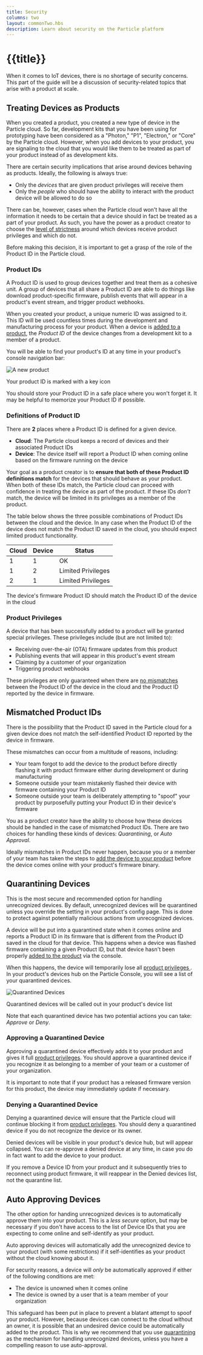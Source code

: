 ```yaml
---
title: Security
columns: two
layout: commonTwo.hbs
description: Learn about security on the Particle platform
---
```


# {{title}}

When it comes to IoT devices, there is no shortage of security concerns. This
part of the guide will be a discussion of security-related topics that arise
with a product at scale.

## Treating Devices as Products

When you created a product, you created a new type of device in the Particle
cloud. So far, development kits that you have been using for prototyping have been considered as a "Photon," "P1", "Electron," or "Core" by the
Particle cloud. However, when you add devices to your product, you are signaling to the cloud
that you would like them to be treated as part of your product instead of
as development kits.

There are certain security implications that arise around devices behaving as products. Ideally, the following is always true:
- Only the _devices_ that are given product privileges will receive them
- Only the _people_ who should have the ability to interact with the
  product device will be allowed to do so

There can be, however, cases when the Particle cloud won't have all the information it needs to be certain that a device should in fact be treated as a part of your product. As such, you have the power as a product creator to choose the [level of strictness](#mismatched-product-ids) around which devices receive product privileges and which do not.

Before making this decision, it is important to get a grasp of the role of the Product ID in the Particle cloud.

### Product IDs

A Product ID is used to group devices together and treat them as a cohesive unit. A group of devices that all share a Product ID are able to do things like download product-specific firmware, publish events that will appear in a product's event stream, and trigger product webhooks.

When you created your product, a unique numeric ID was assigned to it. This ID
will be used countless times during the development and manufacturing process for your product. When a device is [added to a product](/tutorials/device-cloud/console/#adding-devices), the _Product ID_ of the device changes from a development kit to a member of a product.

You will be able to find your product's ID at any time in your product's
console navigation bar:

![A new product](/assets/images/product-id.png) <p class="caption">Your product
ID is marked with a key icon</p>

You should store your Product ID in a safe place where you won't forget it. It
may be helpful to memorize your Product ID if possible.

### Definitions of Product ID

There are **2** places where a Product ID is defined for a given device.

- <i class="ion-cloud"></i> **Cloud**: The Particle cloud keeps a record
  of devices and their associated Product IDs
- <i class="im-devices-icon"></i> **Device**: The device itself will
  report a Product ID when coming online based on the firmware running on the device

Your goal as a product creator is to **ensure that both of these Product
ID definitions match** for the devices that should behave as your product. When both of these IDs
match, the Particle cloud can proceed with confidence in treating the device as
part of the product. If these IDs *don't* match, the device will be limited in
its privileges as a member of the product.

The table below shows the three possible combinations of Product IDs between the
cloud and the device. In any case when the Product ID of the device does not
match the Product ID saved in the cloud, you should expect limited product
functionality.

| <i class="ion-cloud"></i> Cloud | <i class="im-devices-icon"></i> Device | Status                                                  |
|---------------------------------|----------------------------------------|---------------------------------------------------------|
| 1                               | 1                                      | <i class="ion-checkmark"></i> OK                        |
| 1                               | 2                                      | <i class="ion-alert-circled"></i> Limited Privileges    |
| 2                               | 1                                      | <i class="ion-alert-circled"></i> Limited Privileges    |

<p class="caption">The device's firmware Product ID should match the Product ID
of the device in the cloud</p>

### Product Privileges

A device that has been successfully added to a product will be granted special
privileges. These privileges include (but are not limited to):

- Receiving over-the-air (OTA) firmware updates from this product
- Publishing events that will appear in this product's event stream
- Claiming by a customer of your organization
- Triggering product webhooks

These privileges are only guaranteed when there are [no mismatches](#mismatched-product-ids) between the Product ID of the device in the cloud and the Product
ID reported by the device in firmware.

## Mismatched Product IDs

There is the possibility that the Product ID saved in the Particle cloud for a
given device does not match the self-identified Product ID reported by the
device in firmware.

These mismatches can occur from a multitude of reasons, including:
- Your team forgot to add the device to the product before directly flashing it with product firmware either during development or during manufacturing
- Someone outside your team mistakenly flashed their device with firmware containing your Product ID
- Someone outside your team is deliberately attempting to "spoof" your product by purposefully putting your Product ID in their device's firmware

You as a product creator have the ability to choose how these devices should be
handled in the case of mismatched Product IDs. There are two choices for
handling these kinds of devices: *Quarantining*, or *Auto Approval*.

Ideally mismatches in Product IDs never happen, because you or a member of your
team has taken the steps to [add the device to your product](/tutorials/device-cloud/console/#adding-devices) before the device comes online with your product's firmware
binary.

## Quarantining Devices

This is the most secure and recommended option for handling unrecognized
devices. By default, unrecognized devices will be quarantined unless you
override the setting in your product's config page. This is done to protect
against potentially malicious actions from unrecognized devices.

A device will be put into a quarantined state when it comes online and reports a
Product ID in its firmware that is different from the Product ID saved in the
cloud for that device. This happens when a device was flashed firmware
containing a given Product ID, but that device hasn't been properly [added to
the product](/tutorials/device-cloud/console/#adding-devices) via the console.

When this happens, the device will temporarily lose all [product privileges
](#product-privileges). In your product's devices hub on the Particle Console,
you will see a list of your quarantined devices.

![Quarantined Devices](/assets/images/quarantined-device.png) <p
class="caption">Quarantined devices will be called out in your product's device
list</p>

Note that each quarantined device has two potential actions you can take:
*Approve* or *Deny*.

### Approving a Quarantined Device

Approving a quarantined device effectively adds it to your product and gives it
full [product privileges](#product-privileges). You should approve a quarantined
device if you recognize it as belonging to a member of your team or a customer
of your organization.

It is important to note that if your product has a released firmware version for
this product, the device may immediately update if necessary.

### Denying a Quarantined Device

Denying a quarantined device will ensure that the Particle cloud will continue
blocking it from [product privileges](#product-privileges). You should deny a
quarantined device if you do not recognize the device or its owner.

Denied devices will be visible in your product's device hub, but will appear
collapsed. You can re-approve a denied device at any time, in case you do in
fact want to add the device to your product.

If you remove a Device ID from your product and it subsequently tries to reconnect using product firmware, it will reappear in the Denied devices list, not the quarantine list.

## Auto Approving Devices

The other option for handing unrecognized devices is to automatically approve
them into your product. This is a *less secure* option, but may be necessary if
you don't have access to the list of Device IDs that you are expecting to come
online and self-identify as your product.

Auto approving devices will automatically add the unrecognized device to your
product (with some restrictions) if it self-identifies as your product without
the cloud knowing about it.

For security reasons, a device will _only_ be automatically approved if either
of the following conditions are met:

- The device is unowned when it comes online
- The device is owned by a user that is a team member of your   organization

This safeguard has been put in place to prevent a blatant attempt to spoof your
product. However, because devices can connect to the cloud without an owner, it is
possible that an undesired device could be automatically added to the product. This
is why we recommend that you use [quarantining](#quarantining-devices) as the
mechanism for handling unrecognized devices, unless you have a compelling reason to
use auto-approval.


